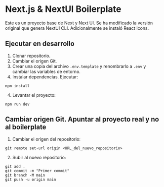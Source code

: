 # Next.js & NextUI Boilerplate
Este es un proyecto base de Next y Next UI. Se ha modificado la versión original que genera NextUI CLI.
Adicionalmente se instaló React Icons.

## Ejecutar en desarrollo
1. Clonar repositorio.
2. Cambiar el origen Git.
2. Crear una copia del archivo ```.env.template``` y renombrarlo a ```.env``` y cambiar las variables de entorno.
3. Instalar dependencias. Ejecutar:
  ```
  npm install
  ```
4. Levantar el proyecto:
  ```
  npm run dev
  ```


## Cambiar origen Git. Apuntar al proyecto real y no al boilerplate
1. Cambiar el origen del repositorio:
  ```
  git remote set-url origin <URL_del_nuevo_repositorio>
  ```
2. Subir al nuevo repositorio:
  ```
  git add .
  git commit -m "Primer commit"
  git branch -M main
  git push -u origin main
  ```